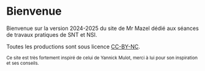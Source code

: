 # Bienvenue

Bienvenue sur la version 2024-2025 du site de Mr Mazel dédié aux séances de travaux pratiques de SNT et NSI.

Toutes les productions sont sous licence <a href='https://fr.wikipedia.org/wiki/Licence_Creative_Commons'>CC-BY-NC</a>.


<small>Ce site est très fortement inspiré de celui de Yannick Mulot, merci &agrave; lui pour son inspiration et ses conseils.</small>

